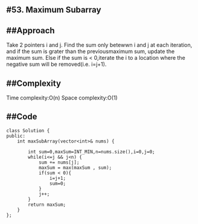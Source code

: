 #**53. Maximum Subarray**
------------------------------------

##**Approach**
------------------------
Take 2 pointers i and j. Find the sum only betewwn i and j at each iteration, and if the sum is grater than the previousmaximum sum, update the maximum sum. Else if the sum is < 0,iterate the i to a location where the negative sum will be removed(i.e. i=j+1).

##**Complexity**
------------------------
Time complexity:O(n)
Space complexity:O(1)

##**Code**
------------------------
```
class Solution {
public:
    int maxSubArray(vector<int>& nums) {
        
        int sum=0,maxSum=INT_MIN,n=nums.size(),i=0,j=0;
        while(i<=j && j<n) {
            sum += nums[j];
            maxSum = max(maxSum , sum);
            if(sum < 0){
                i=j+1;
                sum=0;
            }
            j++;
        }
        return maxSum;
    }
};
```